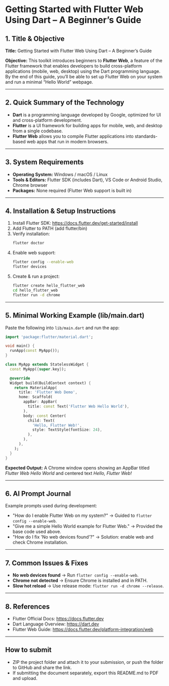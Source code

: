 # Getting Started with Flutter Web Using Dart – A Beginner’s Guide

## 1. Title & Objective
**Title:** Getting Started with Flutter Web Using Dart – A Beginner’s Guide

**Objective:**
This toolkit introduces beginners to **Flutter Web**, a feature of the Flutter framework that enables developers to build cross-platform applications (mobile, web, desktop) using the Dart programming language. By the end of this guide, you’ll be able to set up Flutter Web on your system and run a minimal “Hello World” webpage.

---

## 2. Quick Summary of the Technology
- **Dart** is a programming language developed by Google, optimized for UI and cross-platform development.
- **Flutter** is a UI framework for building apps for mobile, web, and desktop from a single codebase.
- **Flutter Web** allows you to compile Flutter applications into standards-based web apps that run in modern browsers.

---

## 3. System Requirements
- **Operating System:** Windows / macOS / Linux
- **Tools & Editors:** Flutter SDK (includes Dart), VS Code or Android Studio, Chrome browser
- **Packages:** None required (Flutter Web support is built in)

---

## 4. Installation & Setup Instructions
1. Install Flutter SDK: https://docs.flutter.dev/get-started/install
2. Add Flutter to PATH (add flutter/bin)
3. Verify installation:
   ```bash
   flutter doctor
   ```
4. Enable web support:
   ```bash
   flutter config --enable-web
   flutter devices
   ```
5. Create & run a project:
   ```bash
   flutter create hello_flutter_web
   cd hello_flutter_web
   flutter run -d chrome
   ```

---

## 5. Minimal Working Example (lib/main.dart)
Paste the following into `lib/main.dart` and run the app:

```dart
import 'package:flutter/material.dart';

void main() {
  runApp(const MyApp());
}

class MyApp extends StatelessWidget {
  const MyApp({super.key});

  @override
  Widget build(BuildContext context) {
    return MaterialApp(
      title: 'Flutter Web Demo',
      home: Scaffold(
        appBar: AppBar(
          title: const Text('Flutter Web Hello World'),
        ),
        body: const Center(
          child: Text(
            'Hello, Flutter Web!',
            style: TextStyle(fontSize: 24),
          ),
        ),
      ),
    );
  }
}
```

**Expected Output:** A Chrome window opens showing an AppBar titled *Flutter Web Hello World* and centered text *Hello, Flutter Web!*

---

## 6. AI Prompt Journal
Example prompts used during development:
- "How do I enable Flutter Web on my system?" → Guided to `flutter config --enable-web`.
- "Give me a simple Hello World example for Flutter Web." → Provided the base code used above.
- "How do I fix 'No web devices found'?" → Solution: enable web and check Chrome installation.

---

## 7. Common Issues & Fixes
- **No web devices found** → Run `flutter config --enable-web`.
- **Chrome not detected** → Ensure Chrome is installed and in PATH.
- **Slow hot reload** → Use release mode: `flutter run -d chrome --release`.

---

## 8. References
- Flutter Official Docs: https://docs.flutter.dev
- Dart Language Overview: https://dart.dev
- Flutter Web Guide: https://docs.flutter.dev/platform-integration/web

---

## How to submit
- ZIP the project folder and attach it to your submission, or push the folder to GitHub and share the link.
- If submitting the document separately, export this README.md to PDF and upload.

